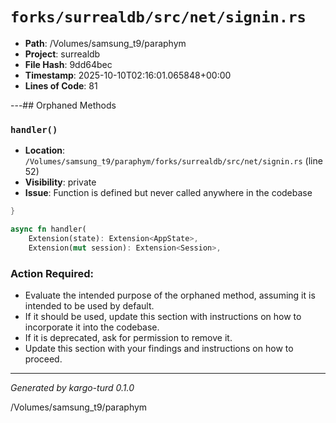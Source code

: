 # `forks/surrealdb/src/net/signin.rs`

- **Path**: /Volumes/samsung_t9/paraphym
- **Project**: surrealdb
- **File Hash**: 9dd64bec  
- **Timestamp**: 2025-10-10T02:16:01.065848+00:00  
- **Lines of Code**: 81

---## Orphaned Methods


### `handler()`

- **Location**: `/Volumes/samsung_t9/paraphym/forks/surrealdb/src/net/signin.rs` (line 52)
- **Visibility**: private
- **Issue**: Function is defined but never called anywhere in the codebase

```rust
}

async fn handler(
	Extension(state): Extension<AppState>,
	Extension(mut session): Extension<Session>,
```

### Action Required:

- Evaluate the intended purpose of the orphaned method, assuming it is intended to be used by default.
- If it should be used, update this section with instructions on how to incorporate it into the codebase.
- If it is deprecated, ask for permission to remove it.
- Update this section with your findings and instructions on how to proceed.

---

*Generated by kargo-turd 0.1.0*

/Volumes/samsung_t9/paraphym